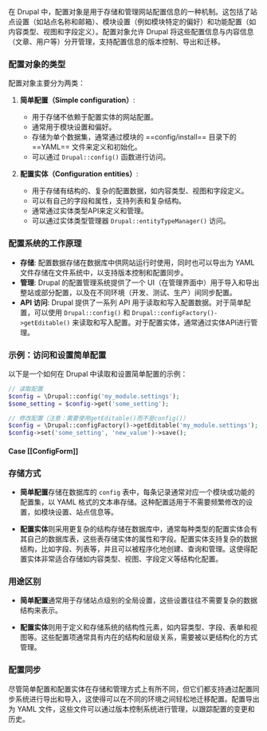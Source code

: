 在 Drupal 中，配置对象是用于存储和管理网站配置信息的一种机制。这包括了站点设置（如站点名称和邮箱）、模块设置（例如模块特定的偏好）和功能配置（如内容类型、视图和字段定义）。配置对象允许 Drupal 将这些配置信息与内容信息（文章、用户等）分开管理，支持配置信息的版本控制、导出和迁移。

### 配置对象的类型

配置对象主要分为两类：

1. **简单配置（Simple configuration）**:
   - 用于存储不依赖于配置实体的网站配置。
   - 通常用于模块设置和偏好。
   - 存储为单个数据集，通常通过模块的 ==config/install== 目录下的 ==YAML== 文件来定义和初始化。
   - 可以通过 `Drupal::config()` 函数进行访问。

2. **配置实体（Configuration entities）**:
   - 用于存储有结构的、复杂的配置数据，如内容类型、视图和字段定义。
   - 可以有自己的字段和属性，支持列表和复杂结构。
   - 通常通过实体类型API来定义和管理。
   - 可以通过实体类型管理器 `Drupal::entityTypeManager()` 访问。

### 配置系统的工作原理

- **存储**: 配置数据存储在数据库中供网站运行时使用，同时也可以导出为 YAML 文件存储在文件系统中，以支持版本控制和配置同步。
- **管理**: Drupal 的配置管理系统提供了一个 UI（在管理界面中）用于导入和导出整站或部分配置，以及在不同环境（开发、测试、生产）间同步配置。
- **API 访问**: Drupal 提供了一系列 API 用于读取和写入配置数据。对于简单配置，可以使用 `Drupal::config()` 和 `Drupal::configFactory()->getEditable()` 来读取和写入配置。对于配置实体，通常通过实体API进行管理。

### 示例：访问和设置简单配置

以下是一个如何在 Drupal 中读取和设置简单配置的示例：

```php
// 读取配置
$config = \Drupal::config('my_module.settings');
$some_setting = $config->get('some_setting');

// 修改配置（注意：需要使用getEditable()而不是config()）
$config = \Drupal::configFactory()->getEditable('my_module.settings');
$config->set('some_setting', 'new_value')->save();
```
#### Case [[ConfigForm]]

### 存储方式

- **简单配置**存储在数据库的 `config` 表中，每条记录通常对应一个模块或功能的配置集，以 YAML 格式的文本串存储。这种配置适用于不需要频繁修改的设置，如模块设置、站点信息等。

- **配置实体**则采用更复杂的结构存储在数据库中，通常每种类型的配置实体会有其自己的数据库表，这些表存储实体的属性和字段。配置实体支持复杂的数据结构，比如字段、列表等，并且可以被程序化地创建、查询和管理。这使得配置实体非常适合存储如内容类型、视图、字段定义等结构化配置。

### 用途区别

- **简单配置**通常用于存储站点级别的全局设置，这些设置往往不需要复杂的数据结构来表示。

- **配置实体**则用于定义和存储系统的结构性元素，如内容类型、字段、表单和视图等。这些配置项通常具有内在的结构和层级关系，需要被以更结构化的方式管理。
### 配置同步

尽管简单配置和配置实体在存储和管理方式上有所不同，但它们都支持通过配置同步系统进行导出和导入，这使得可以在不同的环境之间轻松地迁移配置。配置导出为 YAML 文件，这些文件可以通过版本控制系统进行管理，以跟踪配置的变更和历史。
